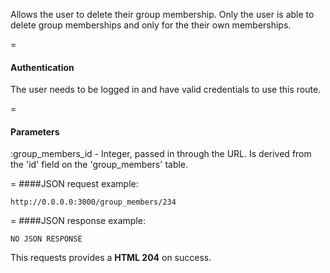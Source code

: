 <!-- --- title: DELETE /group_members/:group_member_id -->

Allows the user to delete their group membership. Only the user is able to delete group memberships and only for the their own memberships. 

=
#### Authentication

The user needs to be logged in and have valid credentials to use this route.

=
#### Parameters

:group_members_id - Integer, passed in through the URL. Is derived from the 'id' field on the 'group_members' table.

=
####JSON request example:

```
http://0.0.0.0:3000/group_members/234
```

=
####JSON response example:

```
NO JSON RESPONSE
```

This requests provides a <strong>HTML 204</strong> on success.